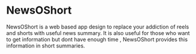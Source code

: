 # NewsOShort

NewsOShort is a web based app design to replace your addiction of reels and shorts with useful news summary.
It is also useful for those who want to get information but dont have enough time , NewsOShort provides this information in short summaries.

